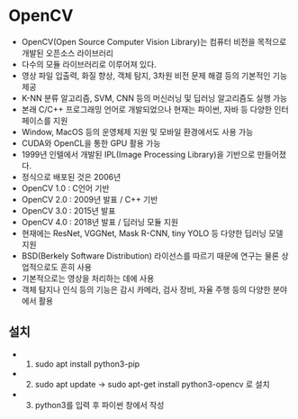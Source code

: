 # OpenCV
- OpenCV(Open Source Computer Vision Library)는 컴퓨터 비전을 목적으로 개발된 오픈소스 라이브러리
- 다수의 모듈 라이브러리로 이루어져 있다.
- 영상 파일 입출력, 화질 향상, 객체 탐지, 3차원 비전 문제 해결 등의 기본적인 기능 제공
- K-NN 분류 알고리즘, SVM, CNN 등의 머신러닝 및 딥러닝 알고리즘도 실행 가능
- 본래 C/C++ 프로그래밍 언어로 개발되었으나 현재는 파이썬, 자바 등 다양한 인터페이스를 지원
- Window, MacOS 등의 운영체제 지원 및 모바일 환경에서도 사용 가능
- CUDA와 OpenCL을 통한 GPU 활용 가능
- 1999년 인텔에서 개발된 IPL(Image Processing Library)을 기반으로 만들어졌다.
- 정식으로 배포된 것은 2006년
- OpenCV 1.0 : C언어 기반
- OpenCV 2.0 : 2009년 발표 / C++ 기반
- OpenCV 3.0 : 2015년 발표
- OpenCV 4.0 : 2018년 발표 / 딥러닝 모듈 지원
- 현재에는 ResNet, VGGNet, Mask R-CNN, tiny YOLO 등 다양한 딥러닝 모델 지원
- BSD(Berkely Software Distribution) 라이선스를 따르기 때문에 연구는 물론 상업적으로도 흔히 사용
- 기본적으로는 영상을 처리하는 데에 사용
- 객체 탐지나 인식 등의 기능은 감시 카메라, 검사 장비, 자율 주행 등의 다양한 분야에서 활용 


## 설치
- 1. sudo apt install python3-pip
- 2. sudo apt update → sudo apt-get install python3-opencv 로 설치
- 3. python3를 입력 후 파이썬 창에서 작성
